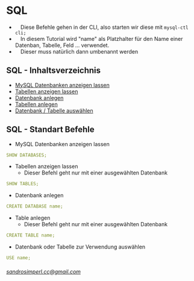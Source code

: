 # SQL
* &emsp;Diese Befehle gehen in der CLI, also starten wir diese mit `` mysql-ctl cli; ``<br />
* &emsp;In diesem Tutorial wird "name" als Platzhalter für den Name einer Datenban, Tabelle, Feld ... verwendet.<br />
* &emsp;Dieser muss natürlich dann umbenannt werden<br />

## SQL - Inhaltsverzeichnis
* <a href="#l1">MySQL Datenbanken anzeigen lassen</a><br />
* <a href="#l2">Tabellen anzeigen lassen</a></a></a><br />
* <a href="#l3">Datenbank anlegen</a></a><br />
* <a href="#l4">Tabellen anlegen</a><br />
* <a href="#l5">Datenbank / Tabelle auswählen</a><br />

## SQL - Standart Befehle
* <a name="l1">MySQL Datenbanken anzeigen lassen</a><br />
```yaml
SHOW DATABASES;
```
* <a name="l2">Tabellen anzeigen lassen</a>
  * Dieser Befehl geht nur mit einer ausgewählten Datenbank<br />
```yaml
SHOW TABLES;
```
* <a name="l3">Datenbank anlegen</a><br />
```yaml
CREATE DATABASE name;
```
* <a name="l4">Table anlegen</a>
  * Dieser Befehl geht nur mit einer ausgewählten Datenbank<br />
```yaml
CREATE TABLE name;
```
* <a name="l5">Datenbank oder Tabelle zur Verwendung auswählen</a><br />
```yaml
USE name;
```


###### sandrosimperl.cc@gmail.com
